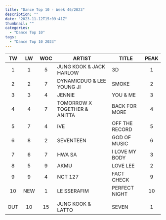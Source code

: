 ```yaml
---
title: "Dance Top 10 - Week 46/2023"
description: ""
date: "2023-11-12T15:09:41Z"
thumbnail: ""
categories:
  - "Dance Top 10"
tags:
  - "Dance Top 10 2023"
---
```

<!--more-->
|TW|LW|WOC|ARTIST|TITLE|PEAK|
|:---:|:---:|:---:|---|---|:---:|
|1|1|5|JUNG KOOK & JACK HARLOW|3D|1|
|2|2|7|DYNAMICDUO & LEE YOUNG JI|SMOKE|2|
|3|3|4|JENNIE|YOU & ME|3|
|4|4|7|TOMORROW X TOGETHER & ANITTA|BACK FOR MORE|4|
|5|7|4|IVE|OFF THE RECORD|5|
|6|8|2|SEVENTEEN|GOD OF MUSIC|6|
|7|6|7|HWA SA|I LOVE MY BODY|3|
|8|5|9|AKMU|LOVE LEE|2|
|9|9|4|NCT 127|FACT CHECK|9|
|10|NEW|1|LE SSERAFIM|PERFECT NIGHT|10|
| | | | | | |
|OUT|10|15|JUNG KOOK & LATTO|SEVEN|1|
